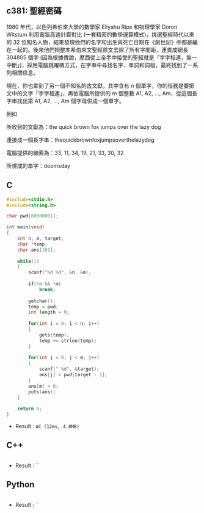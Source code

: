 ## c381: 聖經密碼
1980 年代，以色列希伯來大學的數學家 Eliyahu Rips 和物理學家 Doron Witstum 利用電腦高速計算對比 (一套精密的數學運算模式)，挑選聖經時代以來的 32 位知名人物，結果發現他們的名字和出生與死亡日期在《創世記》中都是編在一起的。後來他們把整本希伯來文聖經原文去除了所有字間距，連貫成總長 304805 個字 (因為根據傳說，摩西從上帝手中接受的聖經就是「字字相連，無一中斷」)，採用電腦跳躍碼方式，在字串中尋找名字、單詞和詞組，最終找到了一系列相關信息。

現在，你也拿到了另一個不知名的古文獻，其中含有 n 個單字，你的任務是要把文中的文字「字字相連」，再依電腦所提供的 m 個整數 A1, A2, ..., Am，從這個長字串找出第 A1, A2, ..., Am 個字母併成一個單字。

例如

所收到的文獻為：the quick brown fox jumps over the lazy dog

連接成一個長字串：thequickbrownfoxjumpsoverthelazydog

電腦提供的線索為：33, 11, 34, 19, 21, 33, 30, 32

所併成的單字：doomsday

## C
```C
#include<stdio.h>
#include<string.h>

char pwd[60000001];

int main(void)
{
	int n, m, target;
	char *temp;
	char ans[101];
	
	while(1)
	{
		scanf("%d %d", &n, &m);
		
		if(!n && !m)
			break;
		
		getchar();
		temp = pwd;
		int length = 0;
		
		for(int i = 0; i < n; i++)
		{
			gets(temp);
			temp += strlen(temp);
		}
		
		for(int j = 0; j < m; j++)
		{
			scanf(" %d", &target);
			ans[j] = pwd[target - 1];
		}
		ans[m] = 0;
		puts(ans);
	}
	
	return 0;
}
```
 * Result : `AC (12ms, 4.8MB)`

## C++
```C++

```
 * Result : ``

## Python
```python

```
 * Result : ``
